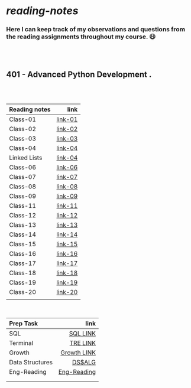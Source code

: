 # ***reading-notes***
### Here I can keep track of my observations and questions from the reading assignments throughout my course. :smiley:
<br>
<br>

##  **401 - Advanced Python Development**  .
<br>
<br>




| Reading notes         |                                            link |
| :------------         | ----------------------------------------------: |
| Class-01              | [link-01](./reading%20notes/Class-01.md)        |
| Class-02              | [link-02](./reading%20notes/Class-02.md)        |
| Class-03              | [link-03](./reading%20notes/Class-03.md)        |
| Class-04              | [link-04](./reading%20notes/Class-04.md)        |
| Linked Lists          | [link-04](./reading%20notes/Linked%20Lists.md)  |
| Class-06              | [link-06](./reading%20notes/Class-06.md)        |
| Class-07              | [link-07](./reading%20notes/Class-07.md)        |
| Class-08              | [link-08](./reading%20notes/Class-08.md)        |
| Class-09              | [link-09](./reading%20notes/Class-09.md)        |
| Class-11              | [link-11](./reading%20notes/Class-11.md)        |
| Class-12              | [link-12](./reading%20notes/Class-12.md)        |
| Class-13              | [link-13](./reading%20notes/Class-13.md)        |
| Class-14              | [link-14](./reading%20notes/Class-14.md)        |
| Class-15              | [link-15](./reading%20notes/Class-15.md)        |
| Class-16              | [link-16](./reading%20notes/Class-16.md)        |
| Class-17              | [link-17](./reading%20notes/Class-17.md)        |
| Class-18              | [link-18](./reading%20notes/Class-18.md)        |
| Class-19              | [link-19](./reading%20notes/Class-19.md)        |
| Class-20              | [link-20](./reading%20notes/Class-20.md)        |
|                       |                                                 |



<br>

| Prep Task       |                                                            link |
| :-------------- | --------------------------------------------------------------: |
| SQL             | [SQL LINK](./Prep%20Task/Sql.md)                                |
| Terminal        | [TRE LINK](./Prep%20Task/tirmenal.md)                           |
| Growth          | [Growth LINK](./Prep%20Task/Growth%20Mindset.md)                |
| Data Structures | [DS$ALG](./Prep%20Task/Data%20Structures%20and%20Algorithms.md) |
| Eng-Reading     | [Eng-Reading](./Prep%20Task/Eng-Reading.md)                     |
|                 |                                                                 |
|                 |                                                                 |